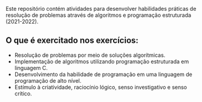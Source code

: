 Este repositório contém atividades para desenvolver habilidades práticas de resolução de problemas através de algoritmos e programação estruturada (2021-2022).

## O que é exercitado nos exercícios:

- Resolução de problemas por meio de soluções algorítmicas.
- Implementação de algoritmos utilizando programação estruturada em linguagem C.
- Desenvolvimento da habilidade de programação em uma linguagem de programação de alto nível.
- Estímulo à criatividade, raciocínio lógico, senso investigativo e senso crítico.
